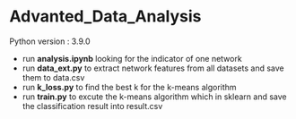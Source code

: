 # Advanted_Data_Analysis
Python version : 3.9.0  
* run **analysis.ipynb** looking for the indicator of one network  
* run **data_ext.py** to extract network features from all datasets and save them to data.csv  
* run **k_loss.py** to find the best k for the k-means algorithm  
* run **train.py** to excute the k-means algorithm which in sklearn and save the classification result into result.csv  
